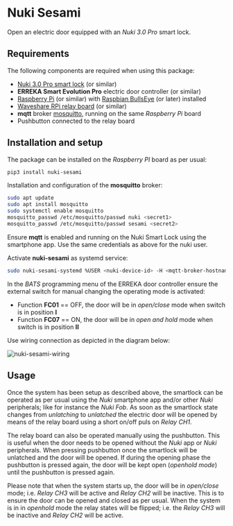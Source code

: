 # Nuki Sesami

Open an electric door equipped with an _Nuki 3.0 Pro_ smart lock.

## Requirements

The following components are required when using this package:

- [Nuki 3.0 Pro smart lock](https://nuki.io/en/smart-lock-pro/) (or similar)
- **ERREKA Smart Evolution Pro** electric door controller (or similar)
- [Raspberry Pi](https://www.raspberrypi.org/) (or similar) with [Raspbian BullsEye](https://www.raspbian.org/) (or later) installed
- [Waveshare RPi relay board](https://www.waveshare.com/wiki/RPi_Relay_Board) (or similar)
- **mqtt** broker [mosquitto](https://mosquitto.org/), running on the same _Raspberry Pi_ board
- Pushbutton connected to the relay board

## Installation and setup

The package can be installed on the _Raspberry PI_ board as per usual:

```bash
pip3 install nuki-sesami
```

Installation and configuration of the **mosquitto** broker:
    
```bash
sudo apt update
sudo apt install mosquitto
sudo systemctl enable mosquitto
mosquitto_passwd /etc/mosquitto/passwd nuki <secret1>
mosquitto_passwd /etc/mosquitto/passwd sesami <secret2>
```

Ensure **mqtt** is enabled and running on the Nuki Smart Lock using the smartphone app.
Use the same credentials as above for the nuki user.

Activate **nuki-sesami** as systemd service:

```bash
sudo nuki-sesami-systemd %USER <nuki-device-id> -H <mqtt-broker-hostname> -U sesami -P <secret2>
```

In the _BATS_ programming menu of the ERREKA door controller ensure the external switch for manual changing the operating mode
is activated:

- Function **FC01** == OFF, the door will be in _open/close_ mode when switch is in position **I**
- Function **FC07** == ON, the door will be in _open and hold_ mode when switch is in position **II**

Use wiring connection as depicted in the diagram below:

![nuki-sesami-wiring](nuki-raspi-door-erreka.png)

## Usage

Once the system has been setup as described above, the smartlock can be operated as per usual using the _Nuki_ smartphone app
and/or other _Nuki_ peripherals; like for instance the _Nuki Fob_.
As soon as the smartlock state changes from _unlatching_ to _unlatched_ the electric door will be opened by means
of the relay board using a short on/off puls on _Relay CH1_.

The relay board can also be operated manually using the pushbutton. This is useful when the door needs to be opened without 
the _Nuki_ app or _Nuki_ peripherals. When pressing pushbutton once the smartlock will be unlatched and the door will be opened.
If during the opening phase the pushbutton is pressed again, the door will be kept open (_openhold mode_) until the pushbutton
is pressed again.

Please note that when the system starts up, the door will be in _open/close_ mode; i.e. _Relay CH3_ will be active and _Relay CH2_
will be inactive. This is to ensure the door can be opened and closed as per usual. When the system is in in _openhold_ mode 
the relay states will be flipped; i.e. the _Relay CH3_ will be inactive and _Relay CH2_ will be active.
